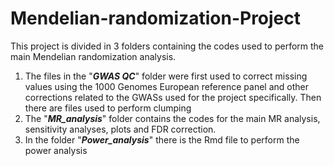 # Mendelian-randomization-Project
This project is divided in 3 folders containing the codes used to perform the main Mendelian randomization analysis. 
1. The files in the "***GWAS QC***" folder were first used to correct missing values using the 1000 Genomes European reference panel and other corrections related to the GWASs used for the project specifically. Then there are files used to perform clumping
2. The "***MR_analysis***" folder contains the codes for the main MR analysis, sensitivity analyses, plots and FDR correction.
3. In the folder "***Power_analysis***" there is the Rmd file to perform the power analysis
